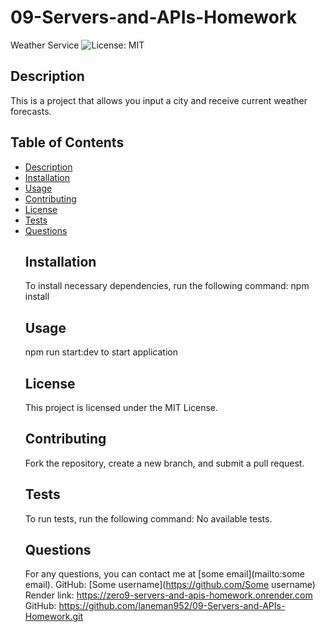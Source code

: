# 09-Servers-and-APIs-Homework
Weather Service
![License: MIT](https://img.shields.io/badge/License-MIT-green)
  ## Description
  This is a project that allows you input a city and receive current weather forecasts.
  ## Table of Contents
- [Description](#description)
- [Installation](#installation)
- [Usage](#usage)
- [Contributing](#contributing)
- [License](#license)
- [Tests](#tests)
- [Questions](#questions)
  ## Installation
  To install necessary dependencies, run the following command: 
  npm install
  ## Usage
  npm run start:dev to start application
  ## License
  This project is licensed under the MIT License.
  ## Contributing
  Fork the repository, create a new branch, and submit a pull request.
  ## Tests
  To run tests, run the following command:
  No available tests.
  ## Questions
  For any questions, you can contact me at [some email](mailto:some email).
  GitHub: [Some username](https://github.com/Some username)
 Render link: https://zero9-servers-and-apis-homework.onrender.com
GitHub: https://github.com/laneman952/09-Servers-and-APIs-Homework.git
